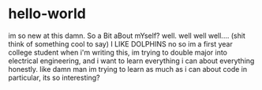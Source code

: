 # hello-world
im so new at this damn. 
So a Bit aBout mYself?
well. well well well.... (shit think of something cool to say)
I LIKE DOLPHINS
no so im a first year college student when i'm writing this, im trying to double major into electrical engineering, and i want to learn everything i can about everything honestly. like damn man
im trying to learn as much as i can about code in particular, its so interesting? 
